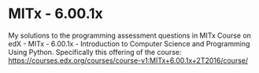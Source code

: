 # MITx - 6.00.1x

My solutions to the programming assessment questions in MITx Course on edX - MITx - 6.00.1x - Introduction to Computer Science and Programming Using Python. Specifically this offering of the course: https://courses.edx.org/courses/course-v1:MITx+6.00.1x+2T2016/course/

